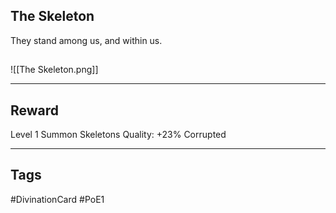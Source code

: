 ## The Skeleton
They stand among us, and within us.
## 
![[The Skeleton.png]]

---
## Reward
Level 1 Summon Skeletons
Quality: +23%
Corrupted

---
## Tags
#DivinationCard
#PoE1